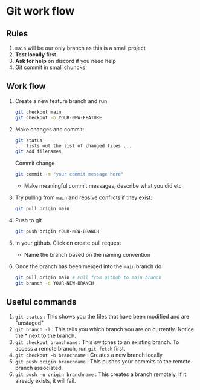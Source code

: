 # Git work flow

## Rules

1. `main` will be our only branch as this is a small project
2. **Test locally** first
3. **Ask for help** on discord if you need help
4. Git commit in small chuncks

## Work flow

1. Create a new feature branch and run

   ```bash
   git checkout main
   git checkout -b YOUR-NEW-FEATURE
   ```

2. Make changes and commit:

   ```bash
   git status
   ... lists out the list of changed files ...
   git add filenames
   ```

   Commit change

   ```bash
   git commit -m "your commit message here"
   ```

   - Make meaningful commit messages, describe what you did etc

3. Try pulling from `main` and reoslve conflicts if they exist:

   ```bash
   git pull origin main
   ```

4. Push to git

   ```bash
   git push origin YOUR-NEW-BRANCH
   ```

5. In your github. Click on create pull request

   - Name the branch based on the naming convention

6. Once the branch has been merged into the `main` branch do

   ```bash
   git pull origin main # Pull from github to main branch
   git branch -d YOUR-NEW-BRANCH
   ```

## Useful commands

1. `git status` : This shows you the files that have been modified and are "unstaged"
2. `git branch -l` : This tells you which branch you are on currently. Notice the \* next to the branch.
3. `git checkout branchname` : This switches to an existing branch. To access a remote branch, run `git fetch` first.
4. `git checkout -b branchname` : Creates a new branch locally
5. `git push origin branchname` : This pushes your commits to the remote branch associated
6. `git push -u origin branchname` : This creates a branch remotely. If it already exists, it will fail.
